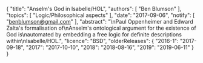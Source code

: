 {
    "title": "Anselm's God in Isabelle/HOL",
    "authors": [
        "Ben Blumson"
    ],
    "topics": [
        "Logic/Philosophical aspects"
    ],
    "date": "2017-09-06",
    "notify": [
        "benblumson@gmail.com"
    ],
    "abstract": "\nPaul Oppenheimer and Edward Zalta's formalisation of\nAnselm's ontological argument for the existence of God is\nautomated by embedding a free logic for definite descriptions within\nIsabelle/HOL.",
    "licence": "BSD",
    "olderReleases": {
        "2016-1": "2017-09-18",
        "2017": "2017-10-10",
        "2018": "2018-08-16",
        "2019": "2019-06-11"
    }
}
